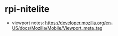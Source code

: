 rpi-nitelite
============

- viewport notes: https://developer.mozilla.org/en-US/docs/Mozilla/Mobile/Viewport_meta_tag
